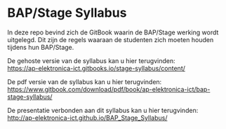 # BAP/Stage Syllabus
In deze repo bevind zich de GitBook waarin de BAP/Stage werking wordt
uitgelegd. Dit zijn de regels waaraan de studenten zich moeten houden tijdens
hun BAP/Stage.

De gehoste versie van de syllabus kan u hier terugvinden:  
https://ap-elektronica-ict.gitbooks.io/stage-syllabus/content/

De pdf versie van de syllabus kan u hier terugvinden:  
https://www.gitbook.com/download/pdf/book/ap-elektronica-ict/bap-stage-syllabus/

De presentatie verbonden aan dit syllabus kan u hier terugvinden:  
http://ap-elektronica-ict.github.io/BAP_Stage_Syllabus/
